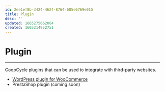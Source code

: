 ```yaml
---
id: 2ee1ef8b-3424-4624-8764-685e6769e015
title: Plugin
desc: ''
updated: 1605275662064
created: 1605214952751
---
```


# Plugin
---

CoopCycle plugins that can be used to integrate with third-party websites.

- [WordPress plugin for WooCommerce](https://wordpress.org/plugins/coopcycle/)
- PrestaShop plugin (coming soon)